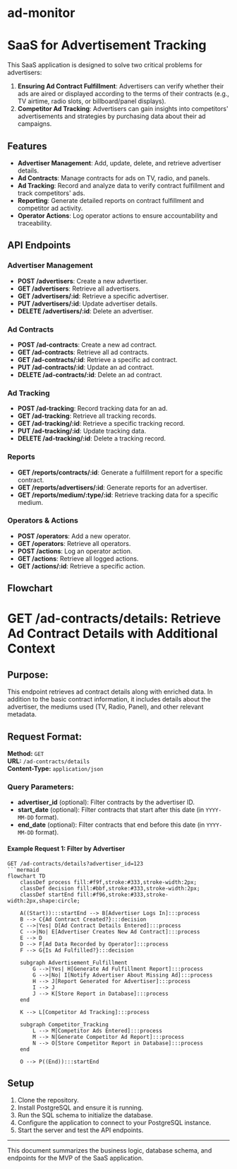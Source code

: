 # ad-monitor

# SaaS for Advertisement Tracking

This SaaS application is designed to solve two critical problems for advertisers:

1. **Ensuring Ad Contract Fulfillment**: Advertisers can verify whether their ads are aired or displayed according to the terms of their contracts (e.g., TV airtime, radio slots, or billboard/panel displays).
2. **Competitor Ad Tracking**: Advertisers can gain insights into competitors' advertisements and strategies by purchasing data about their ad campaigns.

## Features

- **Advertiser Management**: Add, update, delete, and retrieve advertiser details.
- **Ad Contracts**: Manage contracts for ads on TV, radio, and panels.
- **Ad Tracking**: Record and analyze data to verify contract fulfillment and track competitors' ads.
- **Reporting**: Generate detailed reports on contract fulfillment and competitor ad activity.
- **Operator Actions**: Log operator actions to ensure accountability and traceability.

## API Endpoints

### Advertiser Management

- **POST /advertisers**: Create a new advertiser.
- **GET /advertisers**: Retrieve all advertisers.
- **GET /advertisers/:id**: Retrieve a specific advertiser.
- **PUT /advertisers/:id**: Update advertiser details.
- **DELETE /advertisers/:id**: Delete an advertiser.

### Ad Contracts

- **POST /ad-contracts**: Create a new ad contract.
- **GET /ad-contracts**: Retrieve all ad contracts.
- **GET /ad-contracts/:id**: Retrieve a specific ad contract.
- **PUT /ad-contracts/:id**: Update an ad contract.
- **DELETE /ad-contracts/:id**: Delete an ad contract.

### Ad Tracking

- **POST /ad-tracking**: Record tracking data for an ad.
- **GET /ad-tracking**: Retrieve all tracking records.
- **GET /ad-tracking/:id**: Retrieve a specific tracking record.
- **PUT /ad-tracking/:id**: Update tracking data.
- **DELETE /ad-tracking/:id**: Delete a tracking record.

### Reports

- **GET /reports/contracts/:id**: Generate a fulfillment report for a specific contract.
- **GET /reports/advertisers/:id**: Generate reports for an advertiser.
- **GET /reports/medium/:type/:id**: Retrieve tracking data for a specific medium.

### Operators & Actions

- **POST /operators**: Add a new operator.
- **GET /operators**: Retrieve all operators.
- **POST /actions**: Log an operator action.
- **GET /actions**: Retrieve all logged actions.
- **GET /actions/:id**: Retrieve a specific action.

## Flowchart

# **GET /ad-contracts/details**: Retrieve Ad Contract Details with Additional Context

## **Purpose:**
This endpoint retrieves ad contract details along with enriched data. In addition to the basic contract information, it includes details about the advertiser, the mediums used (TV, Radio, Panel), and other relevant metadata.

## **Request Format:**

**Method:** `GET`  
**URL:** `/ad-contracts/details`  
**Content-Type:** `application/json`

### **Query Parameters:**
- **advertiser_id** (optional): Filter contracts by the advertiser ID.
- **start_date** (optional): Filter contracts that start after this date (in `YYYY-MM-DD` format).
- **end_date** (optional): Filter contracts that end before this date (in `YYYY-MM-DD` format).

#### Example Request 1: Filter by Advertiser
```http
GET /ad-contracts/details?advertiser_id=123
```mermaid
flowchart TD
    classDef process fill:#f9f,stroke:#333,stroke-width:2px;
    classDef decision fill:#bbf,stroke:#333,stroke-width:2px;
    classDef startEnd fill:#f96,stroke:#333,stroke-width:2px,shape:circle;

    A((Start)):::startEnd --> B[Advertiser Logs In]:::process
    B --> C{Ad Contract Created?}:::decision
    C -->|Yes| D[Ad Contract Details Entered]:::process
    C -->|No| E[Advertiser Creates New Ad Contract]:::process
    E --> D
    D --> F[Ad Data Recorded by Operator]:::process
    F --> G{Is Ad Fulfilled?}:::decision

    subgraph Advertisement_Fulfillment
        G -->|Yes| H[Generate Ad Fulfillment Report]:::process
        G -->|No| I[Notify Advertiser About Missing Ad]:::process
        H --> J[Report Generated for Advertiser]:::process
        I --> J
        J --> K[Store Report in Database]:::process
    end

    K --> L[Competitor Ad Tracking]:::process

    subgraph Competitor_Tracking
        L --> M[Competitor Ads Entered]:::process
        M --> N[Generate Competitor Ad Report]:::process
        N --> O[Store Competitor Report in Database]:::process
    end

    O --> P((End)):::startEnd
```

## Setup

1. Clone the repository.
2. Install PostgreSQL and ensure it is running.
3. Run the SQL schema to initialize the database.
4. Configure the application to connect to your PostgreSQL instance.
5. Start the server and test the API endpoints.

---

This document summarizes the business logic, database schema, and endpoints for the MVP of the SaaS application.
